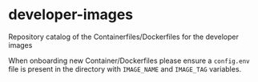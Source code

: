 # developer-images
Repository catalog of the Containerfiles/Dockerfiles for the developer images

When onboarding new Container/Dockerfiles please ensure a `config.env` file is present in the directory with `IMAGE_NAME` and `IMAGE_TAG` variables.